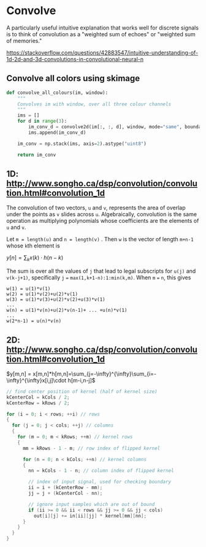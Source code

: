 # Convolve

A particularly useful intuitive explanation that works well for discrete signals is to think of
convolution as a "weighted sum of echoes" or "weighted sum of memories."

https://stackoverflow.com/questions/42883547/intuitive-understanding-of-1d-2d-and-3d-convolutions-in-convolutional-neural-n

## Convolve all colors using skimage

```python
def convolve_all_colours(im, window):
    """
    Convolves im with window, over all three colour channels
    """
    ims = []
    for d in range(3):
        im_conv_d = convolve2d(im[:, :, d], window, mode="same", boundary="symm")
        ims.append(im_conv_d)

    im_conv = np.stack(ims, axis=2).astype("uint8")

    return im_conv

```

## 1D: http://www.songho.ca/dsp/convolution/convolution.html#convolution_1d

The convolution of two vectors, `u` and `v`, represents the area of overlap under the points as `v`
slides across `u`. Algebraically, convolution is the same operation as multiplying polynomials whose
coefficients are the elements of `u` and `v`.

Let `m = length(u)` and `n = length(v)` . Then `w` is the vector of length `m+n-1` whose `k`th
element is

$y[n]=\sum_{k}x(k) \cdot h(n-k)$

The sum is over all the values of `j` that lead to legal subscripts for `u(j)` and `v(k-j+1)`,
specifically `j` `=` `max(1,k+1-n):1:min(k,m)`. When `m` `=` `n`, this gives

```
w(1) = u(1)*v(1)
w(2) = u(1)*v(2)+u(2)*v(1)
w(3) = u(1)*v(3)+u(2)*v(2)+u(3)*v(1)
...
w(n) = u(1)*v(n)+u(2)*v(n-1)+ ... +u(n)*v(1)
...
w(2*n-1) = u(n)*v(n)
```

## 2D: http://www.songho.ca/dsp/convolution/convolution.html#convolution_1d

$y[m,n] =
x[m,n]*h[m,n]=\sum_{j=-\infty}^{\infty}\sum_{i=-\infty}^{\infty}x[i,j]\cdot h[m-i,n-j]$

```c++
// find center position of kernel (half of kernel size)
kCenterCol = kCols / 2;
kCenterRow = kRows / 2;

for (i = 0; i < rows; ++i) // rows
{
  for (j = 0; j < cols; ++j) // columns
  {
    for (m = 0; m < kRows; ++m) // kernel rows
    {
      mm = kRows - 1 - m; // row index of flipped kernel

      for (n = 0; n < kCols; ++n) // kernel columns
      {
        nn = kCols - 1 - n; // column index of flipped kernel

        // index of input signal, used for checking boundary
        ii = i + (kCenterRow - mm);
        jj = j + (kCenterCol - nn);

        // ignore input samples which are out of bound
        if (ii >= 0 && ii < rows && jj >= 0 && jj < cols)
          out[i][j] += in[ii][jj] * kernel[mm][nn];
      }
    }
  }
}
```
